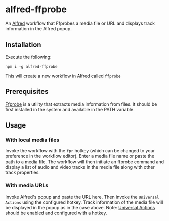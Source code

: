 # alfred-ffprobe

An [Alfred](https://www.alfredapp.com) workflow that Ffprobes a media file or URL and displays track information in the Alfred popup.

## Installation
Execute the following:

```shell
npm i -g alfred-ffprobe
```

This will create a new workflow in Alfred called `ffprobe`

## Prerequisites
[Ffprobe](https://ffmpeg.org/download.html) is a utility that extracts media information from files. It should be first installed in the system and available in the PATH variable.

## Usage
### With local media files
Invoke the workflow with the `fpr` hotkey (which can be changed to your preference in the workflow editor). Enter a media file name or paste the path to a media file.
The workflow will then initiate an ffprobe command and display a list of audio and video tracks in the media file along with other track properties.

### With media URLs
Invoke Alfred's popup and paste the URL here. Then invoke the `Universal Actions` using the configured hotkey. Track information of the media file will be displayed in the popup as in the case above.
Note: [Universal Actions](https://www.alfredapp.com/universal-actions) should be enabled and configured with a hotkey.

